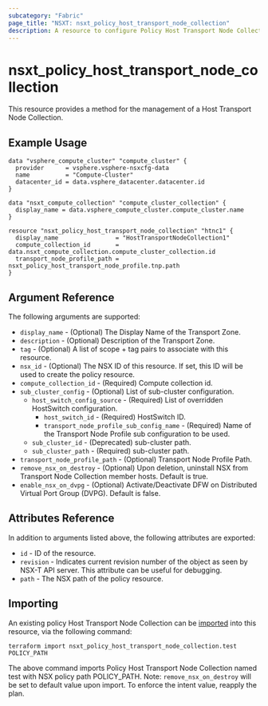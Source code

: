 ```yaml
---
subcategory: "Fabric"
page_title: "NSXT: nsxt_policy_host_transport_node_collection"
description: A resource to configure Policy Host Transport Node Collection.
---
```


# nsxt_policy_host_transport_node_collection

This resource provides a method for the management of a Host Transport Node Collection.

## Example Usage

```hcl
data "vsphere_compute_cluster" "compute_cluster" {
  provider      = vsphere.vsphere-nsxcfg-data
  name          = "Compute-Cluster"
  datacenter_id = data.vsphere_datacenter.datacenter.id
}

data "nsxt_compute_collection" "compute_cluster_collection" {
  display_name = data.vsphere_compute_cluster.compute_cluster.name
}

resource "nsxt_policy_host_transport_node_collection" "htnc1" {
  display_name                = "HostTransportNodeCollection1"
  compute_collection_id       = data.nsxt_compute_collection.compute_cluster_collection.id
  transport_node_profile_path = nsxt_policy_host_transport_node_profile.tnp.path
}
```

## Argument Reference

The following arguments are supported:

* `display_name` - (Optional) The Display Name of the Transport Zone.
* `description` - (Optional) Description of the Transport Zone.
* `tag` - (Optional) A list of scope + tag pairs to associate with this resource.
* `nsx_id` - (Optional) The NSX ID of this resource. If set, this ID will be used to create the policy resource.
* `compute_collection_id` - (Required) Compute collection id.
* `sub_cluster_config` - (Optional) List of sub-cluster configuration.
  * `host_switch_config_source` - (Required) List of overridden HostSwitch configuration.
    * `host_switch_id` - (Required) HostSwitch ID.
    * `transport_node_profile_sub_config_name` - (Required) Name of the Transport Node Profile sub configuration to be used.
  * `sub_cluster_id` - (Deprecated) sub-cluster path.
  * `sub_cluster_path` - (Required) sub-cluster path.
* `transport_node_profile_path` - (Optional) Transport Node Profile Path.
* `remove_nsx_on_destroy` - (Optional) Upon deletion, uninstall NSX from Transport Node Collection member hosts. Default is true.
* `enable_nsx_on_dvpg` - (Optional) Activate/Deactivate DFW on Distributed Virtual Port Group (DVPG).
Default is false.

## Attributes Reference

In addition to arguments listed above, the following attributes are exported:

* `id` - ID of the resource.
* `revision` - Indicates current revision number of the object as seen by NSX-T API server. This attribute can be useful for debugging.
* `path` - The NSX path of the policy resource.

## Importing

An existing policy Host Transport Node Collection can be [imported][docs-import] into this resource, via the following command:

[docs-import]: https://developer.hashicorp.com/terraform/cli/import

```shell
terraform import nsxt_policy_host_transport_node_collection.test POLICY_PATH
```

The above command imports Policy Host Transport Node Collection named test with NSX policy path POLICY_PATH.
Note: `remove_nsx_on_destroy` will be set to default value upon import. To enforce the intent value, reapply the plan.
